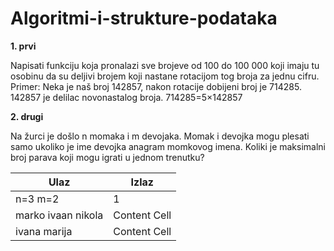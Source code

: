# Algoritmi-i-strukture-podataka

**1. prvi**

Napisati funkciju koja pronalazi sve brojeve od 100 do 100 000 koji imaju tu osobinu da su deljivi brojem
koji nastane rotacijom tog broja za jednu cifru. Primer: Neka je naš broj 142857, nakon rotacije dobijeni
broj je 714285. 142857 je delilac novonastalog broja. 714285=5×142857

**2. drugi**

Na žurci je došlo n momaka i m devojaka. Momak i devojka mogu plesati samo ukoliko je ime devojka anagram
momkovog imena. Koliki je maksimalni broj parava koji mogu igrati u jednom trenutku?

| Ulaz | Izlaz |
| ------------- | ------------- |
| n=3 m=2  | 1  |
| marko ivaan nikola  | Content Cell  |
| ivana marija  | Content Cell  |
